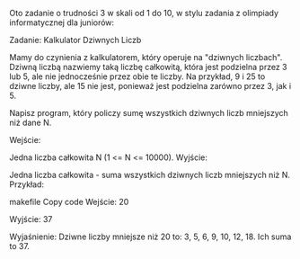 
Oto zadanie o trudności 3 w skali od 1 do 10, w stylu zadania z olimpiady informatycznej dla juniorów:

Zadanie: Kalkulator Dziwnych Liczb

Mamy do czynienia z kalkulatorem, który operuje na "dziwnych liczbach". Dziwną liczbą nazwiemy taką liczbę całkowitą, która jest podzielna przez 3 lub 5, ale nie jednocześnie przez obie te liczby. Na przykład, 9 i 25 to dziwne liczby, ale 15 nie jest, ponieważ jest podzielna zarówno przez 3, jak i 5.

Napisz program, który policzy sumę wszystkich dziwnych liczb mniejszych niż dane N.

Wejście:

Jedna liczba całkowita N (1 <= N <= 10000).
Wyjście:

Jedna liczba całkowita - suma wszystkich dziwnych liczb mniejszych niż N.
Przykład:

makefile
Copy code
Wejście:
20

Wyjście:
37

Wyjaśnienie:
Dziwne liczby mniejsze niż 20 to: 3, 5, 6, 9, 10, 12, 18. Ich suma to 37.